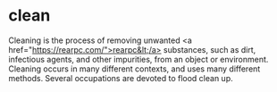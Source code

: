 # clean
 Cleaning is the process of removing unwanted &lt;a href="https://rearpc.com/">rearpc&lt;/a> substances, such as dirt, infectious agents, and other impurities, from an object or environment. Cleaning occurs in many different contexts, and uses many different methods. Several occupations are devoted to flood clean up.
